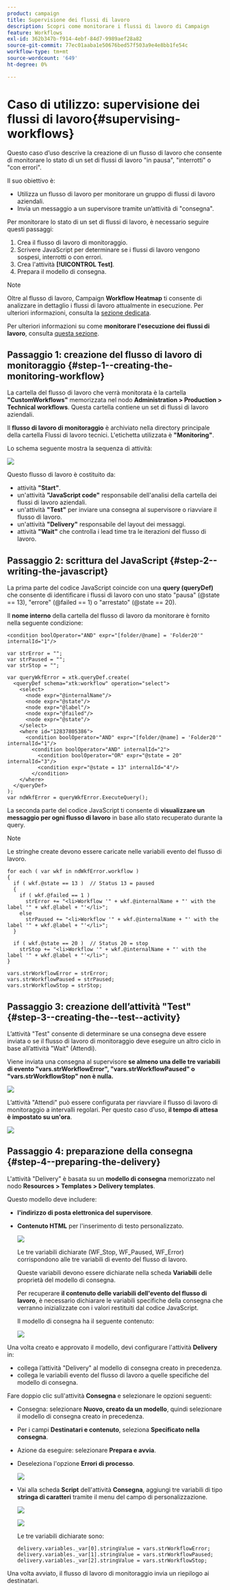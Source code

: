 ```yaml
---
product: campaign
title: Supervisione dei flussi di lavoro
description: Scopri come monitorare i flussi di lavoro di Campaign
feature: Workflows
exl-id: 362b347b-f914-4ebf-84d7-9989aef28a82
source-git-commit: 77ec01aaba1e50676bed57f503a9e4e8bb1fe54c
workflow-type: tm+mt
source-wordcount: '649'
ht-degree: 0%

---
```


# Caso di utilizzo: supervisione dei flussi di lavoro{#supervising-workflows}

Questo caso d’uso descrive la creazione di un flusso di lavoro che consente di monitorare lo stato di un set di flussi di lavoro &quot;in pausa&quot;, &quot;interrotti&quot; o &quot;con errori&quot;.

Il suo obiettivo è:

* Utilizza un flusso di lavoro per monitorare un gruppo di flussi di lavoro aziendali.
* Invia un messaggio a un supervisore tramite un’attività di &quot;consegna&quot;.

Per monitorare lo stato di un set di flussi di lavoro, è necessario seguire questi passaggi:

1. Crea il flusso di lavoro di monitoraggio.
1. Scrivere JavaScript per determinare se i flussi di lavoro vengono sospesi, interrotti o con errori.
1. Crea l&#39;attività **[!UICONTROL Test]**.
1. Prepara il modello di consegna.

>[!NOTE]
>
>Oltre al flusso di lavoro, Campaign **Workflow Heatmap** ti consente di analizzare in dettaglio i flussi di lavoro attualmente in esecuzione. Per ulteriori informazioni, consulta la [sezione dedicata](heatmap.md).
>
>Per ulteriori informazioni su come **monitorare l&#39;esecuzione dei flussi di lavoro**, consulta [questa sezione](monitor-workflow-execution.md).

## Passaggio 1: creazione del flusso di lavoro di monitoraggio {#step-1--creating-the-monitoring-workflow}

La cartella del flusso di lavoro che verrà monitorata è la cartella **&quot;CustomWorkflows&quot;** memorizzata nel nodo **Administration > Production > Technical workflows**. Questa cartella contiene un set di flussi di lavoro aziendali.

Il **flusso di lavoro di monitoraggio** è archiviato nella directory principale della cartella Flussi di lavoro tecnici. L&#39;etichetta utilizzata è **&quot;Monitoring&quot;**.

Lo schema seguente mostra la sequenza di attività:

![](assets/uc_monitoring_workflow_overview.png)

Questo flusso di lavoro è costituito da:

* attività **&quot;Start&quot;**.
* un&#39;attività **&quot;JavaScript code&quot;** responsabile dell&#39;analisi della cartella dei flussi di lavoro aziendali.
* un&#39;attività **&quot;Test&quot;** per inviare una consegna al supervisore o riavviare il flusso di lavoro.
* un&#39;attività **&quot;Delivery&quot;** responsabile del layout dei messaggi.
* attività **&quot;Wait&quot;** che controlla i lead time tra le iterazioni del flusso di lavoro.

## Passaggio 2: scrittura del JavaScript {#step-2--writing-the-javascript}

La prima parte del codice JavaScript coincide con una **query (queryDef)** che consente di identificare i flussi di lavoro con uno stato &quot;pausa&quot; (@state == 13), &quot;errore&quot; (@failed == 1) o &quot;arrestato&quot; (@state == 20).

Il **nome interno** della cartella del flusso di lavoro da monitorare è fornito nella seguente condizione:

```
<condition boolOperator="AND" expr="[folder/@name] = 'Folder20'" internalId="1"/>
```

```
var strError = "";
var strPaused = "";
var strStop = "";

var queryWkfError = xtk.queryDef.create(
  <queryDef schema="xtk:workflow" operation="select">
    <select>
      <node expr="@internalName"/>
      <node expr="@state"/>
      <node expr="@label"/>
      <node expr="@failed"/>
      <node expr="@state"/>   
    </select>
    <where id="12837805386">
      <condition boolOperator="AND" expr="[folder/@name] = 'Folder20'" internalId="1"/>
        <condition boolOperator="AND" internalId="2">
          <condition boolOperator="OR" expr="@state = 20" internalId="3"/>
          <condition expr="@state = 13" internalId="4"/>
        </condition>  
    </where>
  </queryDef>
);
var ndWkfError = queryWkfError.ExecuteQuery(); 
```

La seconda parte del codice JavaScript ti consente di **visualizzare un messaggio per ogni flusso di lavoro** in base allo stato recuperato durante la query.

>[!NOTE]
>
>Le stringhe create devono essere caricate nelle variabili evento del flusso di lavoro.

```
for each ( var wkf in ndWkfError.workflow ) 
{
  if ( wkf.@state == 13 )  // Status 13 = paused
  {
    if ( wkf.@failed == 1 )
      strError += "<li>Workflow '" + wkf.@internalName + "' with the label '" + wkf.@label + "'</li>";
    else
      strPaused += "<li>Workflow '" + wkf.@internalName + "' with the label '" + wkf.@label + "'</li>";
  }
  
  if ( wkf.@state == 20 )  // Status 20 = stop
    strStop += "<li>Workflow '" + wkf.@internalName + "' with the label '" + wkf.@label + "'</li>";
}

vars.strWorkflowError = strError;
vars.strWorkflowPaused = strPaused;
vars.strWorkflowStop = strStop;
```

## Passaggio 3: creazione dell’attività &quot;Test&quot; {#step-3--creating-the--test--activity}

L’attività &quot;Test&quot; consente di determinare se una consegna deve essere inviata o se il flusso di lavoro di monitoraggio deve eseguire un altro ciclo in base all’attività &quot;Wait&quot; (Attendi).

Viene inviata una consegna al supervisore **se almeno una delle tre variabili di evento &quot;vars.strWorkflowError&quot;, &quot;vars.strWorkflowPaused&quot; o &quot;vars.strWorkflowStop&quot; non è nulla.**

![](assets/uc_monitoring_workflow_test.png)

L’attività &quot;Attendi&quot; può essere configurata per riavviare il flusso di lavoro di monitoraggio a intervalli regolari. Per questo caso d&#39;uso, **il tempo di attesa è impostato su un&#39;ora**.

![](assets/uc_monitoring_workflow_attente.png)

## Passaggio 4: preparazione della consegna {#step-4--preparing-the-delivery}

L&#39;attività &quot;Delivery&quot; è basata su un **modello di consegna** memorizzato nel nodo **Resources > Templates > Delivery templates**.

Questo modello deve includere:

* **l&#39;indirizzo di posta elettronica del supervisore**.
* **Contenuto HTML** per l&#39;inserimento di testo personalizzato.

  ![](assets/uc_monitoring_workflow_variables_diffusion.png)

  Le tre variabili dichiarate (WF_Stop, WF_Paused, WF_Error) corrispondono alle tre variabili di evento del flusso di lavoro.

  Queste variabili devono essere dichiarate nella scheda **Variabili** delle proprietà del modello di consegna.

  Per recuperare **il contenuto delle variabili dell&#39;evento del flusso di lavoro**, è necessario dichiarare le variabili specifiche della consegna che verranno inizializzate con i valori restituiti dal codice JavaScript.

  Il modello di consegna ha il seguente contenuto:

  ![](assets/uc_monitoring_workflow_model_diffusion.png)

Una volta creato e approvato il modello, devi configurare l&#39;attività **Delivery** in:

* collega l’attività &quot;Delivery&quot; al modello di consegna creato in precedenza.
* collega le variabili evento del flusso di lavoro a quelle specifiche del modello di consegna.

Fare doppio clic sull&#39;attività **Consegna** e selezionare le opzioni seguenti:

* Consegna: selezionare **Nuovo, creato da un modello**, quindi selezionare il modello di consegna creato in precedenza.
* Per i campi **Destinatari e contenuto**, seleziona **Specificato nella consegna**.
* Azione da eseguire: selezionare **Prepara e avvia**.
* Deseleziona l&#39;opzione **Errori di processo**.

  ![](assets/uc_monitoring_workflow_optionmodel.png)

* Vai alla scheda **Script** dell&#39;attività **Consegna**, aggiungi tre variabili di tipo **stringa di caratteri** tramite il menu del campo di personalizzazione.

  ![](assets/uc_monitoring_workflow_selectlinkvariables.png)

  ![](assets/uc_monitoring_workflow_linkvariables.png)

  Le tre variabili dichiarate sono:

  ```
  delivery.variables._var[0].stringValue = vars.strWorkflowError;
  delivery.variables._var[1].stringValue = vars.strWorkflowPaused;
  delivery.variables._var[2].stringValue = vars.strWorkflowStop; 
  ```

Una volta avviato, il flusso di lavoro di monitoraggio invia un riepilogo ai destinatari.
